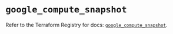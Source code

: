 # `google_compute_snapshot`

Refer to the Terraform Registry for docs: [`google_compute_snapshot`](https://registry.terraform.io/providers/hashicorp/google-beta/6.22.0/docs/resources/google_compute_snapshot).
